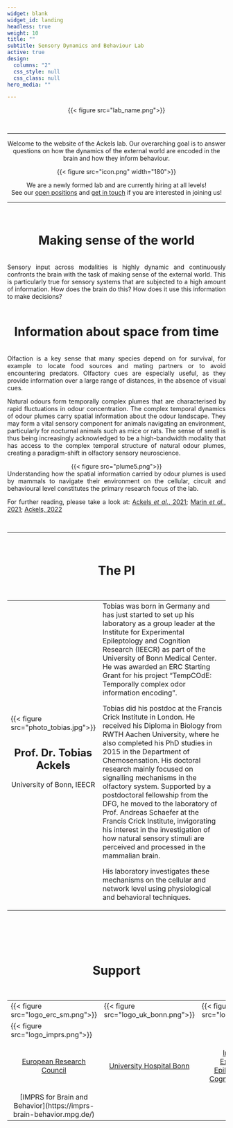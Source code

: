 ```yaml
---
widget: blank
widget_id: landing
headless: true
weight: 10
title: ""
subtitle: Sensory Dynamics and Behaviour Lab
active: true
design:
  columns: "2"
  css_style: null
  css_class: null
hero_media: ""

---
```


<!-- Lab name section -->
<div align="center">

{{< figure src="lab_name.png">}}

</div>
<br>

---

<!-- Introduction section -->
<div style="text-align:center"> Welcome to the website of the Ackels lab. Our overarching goal is to answer questions on how the dynamics of the external world are encoded in the brain and how they inform behaviour.
<p>

<div align="center">
{{< figure src="icon.png" width="180">}}
</div>

We are a newly formed lab and are currently hiring at all levels!  
See our [open positions](/positions) and [get in touch](/contact) if you are interested in joining us! </div>

---
<br>


<h1 style="text-align: center;">Making sense of the world</h1>
<br>
<div style="text-align:justify">
Sensory input across modalities is highly dynamic and continuously confronts the brain with the task of making sense of the external world. This is particularly true for sensory systems that are subjected to a high amount of information. How does the brain do this? How does it use this information to make decisions?  
</div>
<br>

<!-- Info from space section -->
<h1 style="text-align: center;">Information about space from time</h1>
<br>


<div style="text-align:justify">
Olfaction is a key sense that many species depend on for survival, for example to locate food sources and mating partners or to avoid encountering predators. Olfactory cues are especially useful, as they provide information over a large range of distances, in the absence of visual cues.  
<p>

Natural odours form temporally complex plumes that are characterised by rapid fluctuations in odour concentration. The complex temporal dynamics of odour plumes carry spatial information about the odour landscape. They may form a vital sensory component for animals navigating an environment, particularly for nocturnal animals such as mice or rats. The sense of smell is thus being increasingly acknowledged to be a high-bandwidth modality that has access to the complex temporal structure of natural odour plumes, creating a paradigm-shift in olfactory sensory neuroscience.  


<div align="center">
{{< figure src="plume5.png">}}
</div>

<div style="text-align:justify">
Understanding how the spatial information carried by odour plumes is used by mammals to navigate their environment on the cellular, circuit and behavioural level constitutes the primary research focus of the lab.  
<p>

For further reading, please take a look at: [Ackels <em>et al.</em>, 2021](https://doi.org/10.1038/s41586-021-03514-2); [Marin <em>et al.</em>, 2021](https://doi.org/10.1007/s00441-020-03395-3); [Ackels, 2022](https://doi.org/10.1515/nf-2022-0006)  
</div>
<br>

---
<br>

<!-- PI section -->
<h1 style="text-align: center;">The PI</h1>
<br>

<table style='width: 100%' border='0'>
<tr>

<td style='width:30%;'>
{{< figure src="photo_tobias.jpg">}}  
<div style="text-align:center">

## Prof. Dr. Tobias Ackels    
University of Bonn, IEECR  

</div>
</td>

<td style='width:70%;'>
<font size="3">
Tobias was born in Germany and has just started to set up his laboratory as a group leader at the Institute for Experimental Epileptology and Cognition Research (IEECR) as part of the University of Bonn Medical Center. He was awarded an ERC Starting Grant for his project “TempCOdE: Temporally complex odor information encoding”.  </font>
<p>

<font size="3">
Tobias did his postdoc at the Francis Crick Institute in London. He received his Diploma in Biology from RWTH Aachen University, where he also completed his PhD studies in 2015 in the Department of Chemosensation. His doctoral research mainly focused on signalling mechanisms in the olfactory system. Supported by a postdoctoral fellowship from the DFG, he moved to the laboratory of Prof. Andreas Schaefer at the Francis Crick Institute, invigorating his interest in the investigation of how natural sensory stimuli are perceived and processed in the mammalian brain.  </font>
<p>

<font size="3">
His laboratory investigates these mechanisms on the cellular and network level using physiological and behavioral techniques.  </font>
</tr>

<table>
<tr>
 <div style="text-align: center;">
    <a href="http://ackelslab.com/uploads/CV_Tobias_Ackels.pdf" target="_blank"><i class="ai ai-cv ai-2x"></i></a> &ensp;
    <a href="https://scholar.google.co.uk/citations?hl=en&user=Wni3Z2gAAAAJ&view_op=list_works&sortby=pubdate" target="_blank"><i class="ai ai-google-scholar ai-2x"></i></a> &ensp;
    <a href="https://pubmed.ncbi.nlm.nih.gov/?term=ackels+t" target="_blank"><i class="ai ai-pubmed ai-2x"></i></a> &ensp;
    <a href="https://orcid.org/0000-0002-4964-1162" target="_blank"><i class="ai ai-orcid ai-2x"></i></a> &ensp;
    <a href="https://twitter.com/tobiasackels" target="_blank"><i class="fa-brands fa-twitter fa-2x"></i></a> &ensp;
    <a href="mailto:ackelsgroup@ieecr-bonn.de"><i class="fa-solid fa-envelope fa-2x"></i></a> &ensp;
  </div>

</tr>
</table>

<!-- <td style='width:30%;padding:0px 0px 30px 0px'>
<font size="5"><strong>Interests</strong></font><br>
<font size="3">

Olfaction  
Sensory neuroscience  
Family  
Drumming  
</td>

<td style='width:35%;padding:0px 0px 25px 0px'>
<font size="5"><strong>Education</strong></font><br>
<font size="3">Postdoctoral Researcher 2015-2023</font><br>
<font size="2">The Francis Crick Institute, UK</font><br>
<p>

<font size="3">Ph.D. in Biology, 2015</font><br>
<font size="2">RWTH Aachen University, Germany</font><br>
</td>
</tr>
</table> -->


<br>

<!-- Support section -->
<h1 style="text-align: center;">Support</h1>
<br>

<table style='width: 100%' border='0'>
<tr>

<td style='width:21.5%;'>
{{< figure src="logo_erc_sm.png">}}
</td>

<td style='width:25%;'>
{{< figure src="logo_uk_bonn.png">}}
<div style="text-align:center">
</td>

<td style='width:28.5%;'>
{{< figure src="logo_ieecr.png">}}
</td>

<td style='width:25%;'>
{{< figure src="logo_uni_bonn.png">}}
</td>
</tr>

<td style='width:25%;'>
{{< figure src="logo_imprs.png">}}
</td>
</tr>

<tr>
<td style='width:21.5%;'>
<div style="text-align:center">

[European Research Council](https://erc.europa.eu/homepage)
</div></td>

<td style='width:25%;'>
<div style="text-align:center">

[University Hospital Bonn](https://www.ukbonn.de/en)
</div>
</td>

<td style='width:28.5%;'>
<div style="text-align:center">

[Institute for Experimental Epileptology and Cognition Research](https://www.ieecr-bonn.de/)
</div>
</td>
<td style='width:25%;'>
<div style="text-align:center">

[University of Bonn](https://www.uni-bonn.de/)
</td>
</tr>

<td style='width:25%;'>
<div style="text-align:center">
[IMPRS for Brain and Behavior](https://imprs-brain-behavior.mpg.de/)
</td>
</tr>

</table>